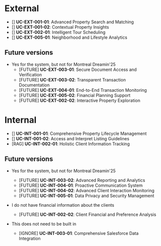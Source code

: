# External

- [] **UC-EXT-001-01**: Advanced Property Search and Matching
- [] **UC-EXT-001-02**: Contextual Property Insights
- [] **UC-EXT-002-01**: Intelligent Tour Scheduling
- [] **UC-EXT-005-01**: Neighborhood and Lifestyle Analytics

## Future versions

- Yes for the system, but not for Montreal Dreamin'25
    - [FUTURE] **UC-EXT-003-01**: Secure Document Access and Verification
    - [FUTURE] **UC-EXT-003-02**: Transparent Transaction Documentation
    - [FUTURE] **UC-EXT-004-01**: End-to-End Transaction Monitoring
    - [FUTURE] **UC-EXT-005-02**: Financial Planning Support
    - [FUTURE] **UC-EXT-002-02**: Interactive Property Exploration

# Internal

- [] **UC-INT-001-01**: Comprehensive Property Lifecycle Management
- [] **UC-INT-001-02**: Access and Interpret Listing Guidelines
- [RAG] **UC-INT-002-01**: Holistic Client Information Tracking

## Future versions

- Yes for the system, but not for Montreal Dreamin'25

    - [FUTURE] **UC-INT-003-02**: Advanced Reporting and Analytics
    - [FUTURE] **UC-INT-004-01**: Proactive Communication System
    - [FUTURE] **UC-INT-004-02**: Advanced Client Interaction Monitoring
    - [FUTURE] **UC-INT-005-01**: Data Privacy and Security Management

- I do not have financial information about the clients

    - [FUTURE] **UC-INT-002-02**: Client Financial and Preference Analysis

- This does not need to be built in
    - [IGNORE] **UC-INT-003-01**: Comprehensive Salesforce Data Integration
